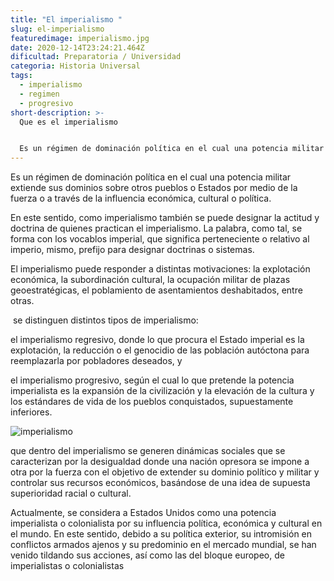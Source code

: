 ```yaml
---
title: "El imperialismo "
slug: el-imperialismo
featuredimage: imperialismo.jpg
date: 2020-12-14T23:24:21.464Z
dificultad: Preparatoria / Universidad
categoria: Historia Universal
tags:
  - imperialismo
  - regimen
  - progresivo
short-description: >-
  Que es el imperialismo 


  Es un régimen de dominación política en el cual una potencia militar extiende sus dominios
---
```

Es un régimen de dominación política en el cual una potencia militar extiende sus dominios sobre otros pueblos o Estados por medio de la fuerza o a través de la influencia económica, cultural o política.

En este sentido, como imperialismo también se puede designar la actitud y doctrina de quienes practican el imperialismo. La palabra, como tal, se forma con los vocablos imperial, que significa perteneciente o relativo al imperio, mismo, prefijo para designar doctrinas o sistemas.

El imperialismo puede responder a distintas motivaciones: la explotación económica, la subordinación cultural, la ocupación militar de plazas geoestratégicas, el poblamiento de asentamientos deshabitados, entre otras.

 se distinguen distintos tipos de imperialismo:

el imperialismo regresivo, donde lo que procura el Estado imperial es la explotación, la reducción o el genocidio de las población autóctona para reemplazarla por pobladores deseados, y

el imperialismo progresivo, según el cual lo que pretende la potencia imperialista es la expansión de la civilización y la elevación de la cultura y los estándares de vida de los pueblos conquistados, supuestamente inferiores.

![imperialismo](/assets/imperialismo-.jpg "imperialismo")

que dentro del imperialismo se generen dinámicas sociales que se caracterizan por la desigualdad donde una nación opresora se impone a otra por la fuerza con el objetivo de extender su dominio político y militar y controlar sus recursos económicos, basándose de una idea de supuesta superioridad racial o cultural.

Actualmente, se considera a Estados Unidos como una potencia imperialista o colonialista por su influencia política, económica y cultural en el mundo. En este sentido, debido a su política exterior, su intromisión en conflictos armados ajenos y su predominio en el mercado mundial, se han venido tildando sus acciones, así como las del bloque europeo, de imperialistas o colonialistas